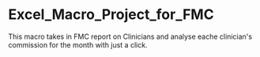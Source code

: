 # Excel_Macro_Project_for_FMC

This macro takes in FMC report on Clinicians and analyse eache clinician's commission for the month with just a click.
